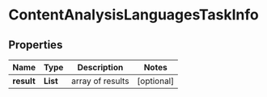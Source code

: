 # ContentAnalysisLanguagesTaskInfo


## Properties

| Name | Type | Description | Notes |
|------------ | ------------- | ------------- | -------------|
**result** | **List<ContentAnalysisLanguagesResultInfo>** | array of results |[optional]|
